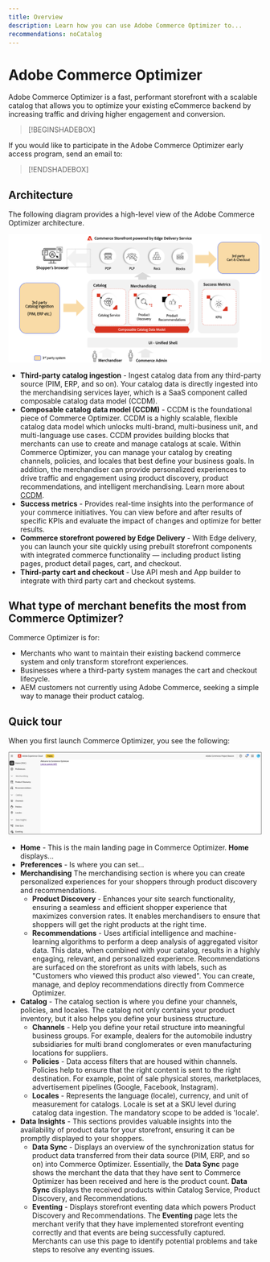 ```yaml
---
title: Overview
description: Learn how you can use Adobe Commerce Optimizer to...
recommendations: noCatalog
---
```

# Adobe Commerce Optimizer

Adobe Commerce Optimizer is a fast, performant storefront with a scalable catalog that allows you to optimize your existing eCommerce backend by increasing traffic and driving higher engagement and conversion.

>[!BEGINSHADEBOX]

If you would like to participate in the Adobe Commerce Optimizer early access program, send an email to: 

>[!ENDSHADEBOX]

## Architecture

The following diagram provides a high-level view of the Adobe Commerce Optimizer architecture.

![Adobe Commerce Optimizer Architecture](assets/architecture.png)

- **Third-party catalog ingestion** - Ingest catalog data from any third-party source (PIM, ERP, and so on). Your catalog data is directly ingested into the merchandising services layer, which is a SaaS component called composable catalog data model (CCDM).
- **Composable catalog data model (CCDM)** - CCDM is the foundational piece of Commerce Optimizer. CCDM is a highly scalable, flexible catalog data model which unlocks multi-brand, multi-business unit, and multi-language use cases. CCDM provides building blocks that merchants can use to create and manage catalogs at scale. Within Commerce Optimizer, you can manage your catalog by creating channels, policies, and locales that best define your business goals. In addition, the merchandiser can provide personalized experiences to drive traffic and engagement using product discovery​, product recommendations​, and intelligent merchandising. Learn more about [CCDM](https://experienceleague.adobe.com/en/docs/commerce/catalog-data-model/overview).
- **Success metrics** - Provides real-time insights into the performance of your commerce initiatives. You can view before and after results of specific KPIs and evaluate the impact of changes and optimize for better results.
- **Commerce storefront powered by Edge Delivery** - With Edge delivery, you can launch your site quickly using prebuilt storefront components with integrated commerce functionality — including product listing pages, product detail pages, cart, and checkout.
- **Third-party cart and checkout** - Use API mesh and App builder to integrate with third party cart and checkout systems.

## What type of merchant benefits the most from Commerce Optimizer?

Commerce Optimizer is for:

- Merchants who want to maintain their existing backend commerce system and only transform storefront experiences.
- Businesses where a third-party system manages the cart and checkout lifecycle.
- AEM customers not currently using Adobe Commerce, seeking a simple way to manage their product catalog.

## Quick tour

When you first launch Commerce Optimizer, you see the following:

![Adobe Commerce Optimizer UI](assets/user-interface.png)

- **Home** - This is the main landing page in Commerce Optimizer. **Home** displays...
- **Preferences** - Is where you can set...
- **Merchandising** The merchandising section is where you can create personalized experiences for your shoppers through product discovery and recommendations.
    - **Product Discovery** - Enhances your site search functionality, ensuring a seamless and efficient shopper experience that maximizes conversion rates. It enables merchandisers to ensure that shoppers will get the right products at the right time.  
    - **Recommendations** - Uses artificial intelligence and machine-learning algorithms to perform a deep analysis of aggregated visitor data. This data, when combined with your catalog, results in a highly engaging, relevant, and personalized experience. Recommendations are surfaced on the storefront as units with labels, such as "Customers who viewed this product also viewed". You can create, manage, and deploy recommendations directly from Commerce Optimizer.
- **Catalog** - The catalog section is where you define your channels, policies, and locales. The catalog not only contains your product inventory, but it also helps you define your business structure.
    - **Channels** - Help you define your retail structure into meaningful business groups. For example, dealers for the automobile industry subsidiaries for multi brand conglomerates or even manufacturing locations for suppliers.
    - **Policies** - Data access filters that are housed within channels. Policies help to ensure that the right content is sent to the right destination. For example, point of sale physical stores, marketplaces, advertisement pipelines (Google, Facebook, Instagram). 
    - **Locales** - Represents the language (locale), currency, and unit of measurement for catalogs. Locale is set at a SKU level during catalog data ingestion. The mandatory scope to be added is 'locale'.
- **Data Insights** -  This sections provides valuable insights into the availability of product data for your storefront, ensuring it can be promptly displayed to your shoppers.
    - **Data Sync** - Displays an overview of the synchronization status for product data transferred from their data source (PIM, ERP, and so on) into Commerce Optimizer. Essentially, the **Data Sync** page shows the merchant the data that they have sent to Commerce Optimizer has been received and here is the product count. **Data Sync** displays the received products within Catalog Service, Product Discovery, and Recommendations.
    - **Eventing** - Displays storefront eventing data which powers Product Discovery and Recommendations. The **Eventing** page lets the merchant verify that they have implemented storefront eventing correctly and that events are being successfully captured. Merchants can use this page to identify potential problems and take steps to resolve any eventing issues. 


